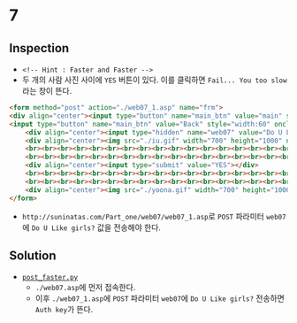 # 7

## Inspection
* `<!-- Hint : Faster and Faster -->`
* 두 개의 사람 사진 사이에 `YES` 버튼이 있다. 이를 클릭하면 `Fail... You too slow`라는 창이 뜬다.

```html
<form method="post" action="./web07_1.asp" name="frm">
<div align="center"><input type="button" name="main_btn" value="main" style="width:60" onclick="location.href='/main/main.asp'">&nbsp;&nbsp;&nbsp;
<input type="button" name="main_btn" value="Back" style="width:60" onclick="history.back()"></div>
	<div align="center"><input type="hidden" name="web07" value="Do U Like girls?"></div>
	<div align="center"><img src="./iu.gif" width="700" height="1000" name="iu"></div>
	<br><br><br><br><br><br><br><br><br><br><br><br><br><br><br><br><br><br><br><br><br><br><br><br><br><br><br><br><br><br><br><br><br><br><br>
	<br><br><br><br><br><br><br><br><br><br><br><br><br><br><br><br><br><br><br><br><br><br><br><br><br><br><br><br><br><br><br><br><br><br><br>
	<div align="center"><input type="submit" value="YES"></div>
	<br><br><br><br><br><br><br><br><br><br><br><br><br><br><br><br><br><br><br><br><br><br><br><br><br><br><br><br><br><br><br><br><br><br><br>
	<br><br><br><br><br><br><br><br><br><br><br><br><br><br><br><br><br><br><br><br><br><br><br><br><br><br><br><br><br><br><br><br><br><br><br>
	<div align="center"><img src="./yoona.gif" width="700" height="1000" name="yoona"></div>
</form>
```
* `http://suninatas.com/Part_one/web07/web07_1.asp`로 `POST` 파라미터 `web07`에 `Do U Like girls?` 값을 전송해야 한다.

## Solution
* [`post_faster.py`](./post_faster.py)
	- `./web07.asp`에 먼저 접속한다.
	- 이후 `./web07_1.asp`에 `POST` 파라미터 `web07`에 `Do U Like girls?` 전송하면 `Auth key`가 뜬다.